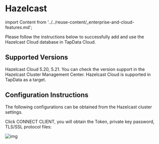 # Hazelcast

import Content from '../../reuse-content/_enterprise-and-cloud-features.md';

<Content />

Please follow the instructions below to successfully add and use the Hazelcast Cloud database in TapData Cloud.

## Supported Versions

Hazelcast Cloud 5.20, 5.21. You can check the version support in the Hazelcast Cluster Management Center. Hazelcast Cloud is supported in TapData as a target.

## Configuration Instructions

The following configurations can be obtained from the Hazelcast cluster settings.

Click CONNECT CLIENT, you will obtain the Token, private key password, TLS/SSL protocol files:

![img](https://tapdata-bucket-01.oss-cn-beijing.aliyuncs.com/hazelcast/img/connectingCluster.png)

